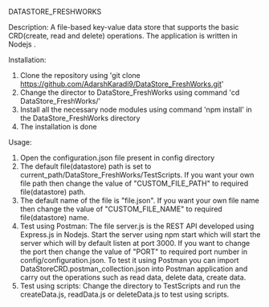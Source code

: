 DATASTORE_FRESHWORKS

Description: 
A file-based key-value data store that supports the basic CRD(create, read and delete) operations. The application is written in Nodejs .

Installation:
1. Clone the repository using 'git clone https://github.com/AdarshKaradi9/DataStore_FreshWorks.git'
2. Change the director to DataStore_FreshWorks using command 'cd DataStore_FreshWorks/'
3. Install all the necessary node modules using command 'npm install' in the DataStore_FreshWorks directory
4. The installation is done

Usage:
1. Open the configuration.json file present in config directory
2. The default file(datastore) path is set to current_path/DataStore_FreshWorks/TestScripts. If you want your own file path then change the value of "CUSTOM_FILE_PATH" to required file(datastore) path.
3. The default name of the file is "file.json". If you want your own file name then change the value of "CUSTOM_FILE_NAME" to required file(datastore) name.
4. Test using Postman: The  file server.js is the REST API developed using Express.js in Nodejs. Start the server using npm start which will start the server which will by default listen at port 3000. If you want to change the port then change the value of "PORT" to required port number in config/configuration.json. To test it using Postman you can import DataStoreCRD.postman_collection.json into Postman application and carry out the operations such as read data, delete data, create data.
5. Test using scripts: Change the directory to TestScripts and run the createData.js, readData.js or deleteData.js to test using scripts.


